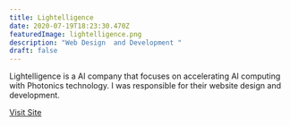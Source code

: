 ```yaml
---
title: Lightelligence
date: 2020-07-19T18:23:30.470Z
featuredImage: lightelligence.png
description: "Web Design  and Development "
draft: false
---
```

Lightelligence is a AI company that focuses on accelerating AI computing with Photonics technology. I was responsible for their website design and development. 

[Visit Site](https://www.lightelligence.ai/)